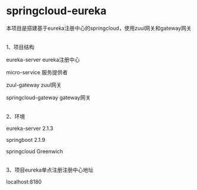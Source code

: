 # springcloud-eureka
本项目是搭建基于eureka注册中心的springcloud，使用zuul网关和gateway网关

<br/>
1、项目结构

eureka-server  eureka注册中心

micro-service  服务提供者

zuul-gateway  zuul网关

springcloud-gateway  gateway网关

<br/>
2、环境

eureka-server 2.1.3

springboot 2.1.9

springcloud Greenwich

<br/>
3、项目eureka单点注册注册中心地址

localhost:8180

